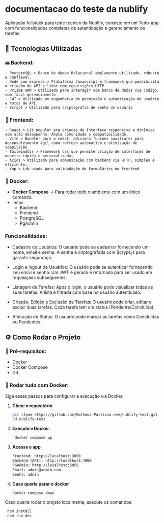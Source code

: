 # documentacao do teste da nublify


Aplicação fullstack para teste tecnico da Nublify, consiste em um Todo-app com funcionalidades completas de autenticação e gerenciamento de tarefas.


## 🚀 Tecnologias Utilizadas

### 🔙 Backend:
    - PostgreSQL > Banco de dados Relacional amplamente utilizado, robusto e confiável.
    - Node com express > Plataforma Javascript e framework que possibilita a criação de API e lidar com requisições HTTP.
    - Prisma ORM > Utilizado para interagir com banco de dados via código, com fácil gerenciamento
    - JWT > Utilizado em engenharia de permissão e autenticação de usuário e rotas de API.
    - Bcrypt > Utilizado para criptografia de senha do usuário

### 🎨 Frontend:
    - React > Lib popular pra criacao de interface responsiva e dinâmica com alto desempenho. Ampla comunidade e compatibilidade.
    - Vite > Bundler para o react, adiciona funcoes auxiliares para desenvolvimento ágil como refresh automático e otimização de compilação.
    - TailwindCss > Framework css que permite criação de interfaces de maneira rápida e personalizada.
    - Axios > Utilizado para comunicação com backend via HTTP, simples e eficiente.
    - Yup > Lib usada para validadação de formulários no frontend


### 🐳 Docker:
- **Docker Compose** → Para rodar todo o ambiente com um único comando.
- Inclui:
  - Backend
  - Frontend
  - PostgreSQL
  - PgAdmin


### Funcionalidades:
- Cadastro de Usuários: O usuário pode se cadastrar fornecendo um nome, email e senha. A senha é criptografada com Bcrypt.js para garantir segurança.

- Login e logout de Usuários: O usuário pode se autenticar fornecendo seu email e senha. Um JWT é gerado e retornado para ser usado em requisições subsequentes.

- Listagem de Tarefas: Após o login, o usuário pode visualizar todas as suas tarefas. A lista é filtrada com base no usuário autenticado.

- Criação, Edição e Exclusão de Tarefas: O usuário pode criar, editar e excluir suas tarefas. Cada tarefa tem um status (Pendente/Concluída).

- Alteração de Status: O usuário pode marcar as tarefas como Concluídas ou Pendentes.

## ⚙️ Como Rodar o Projeto

### 📁 Pré-requisitos:
- Docker
- Docker Compose
- Git

### 🐳 Rodar tudo com Docker:

Siga esses passos para configurar a execução via Docker.

1. **Clone o repositório**:
   ```bash
   git clone https://github.com/Matheus-Patricio-dev/nublify-test.git
   cd nublify-test

2. **Execute o Docker**:
   ```bash
    docker compose up    

4. **Acesse o app**
    ```bash
    Frontend: http://localhost:3000
    Backend (API): http://localhost:4000
    PGAdmin: http://localhost:5050
    Email: admin@admin.com
    Senha: admin

5. **Caso queria parar o docker**
    ```bash
    docker compose down

Caso queira rodar o projeto localmente, execute os comandos: 
   ```bash
    npm install 
    npm run dev


